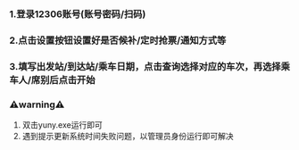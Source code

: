### 1.登录12306账号(账号密码/扫码)
### 2.点击设置按钮设置好是否候补/定时抢票/通知方式等
### 3.填写出发站/到达站/乘车日期，点击查询选择对应的车次，再选择乘车人/席别后点击开始



### **⚠️warning⚠️**
1. 双击yuny.exe运行即可
2. 遇到提示更新系统时间失败问题，以管理员身份运行即可解决
